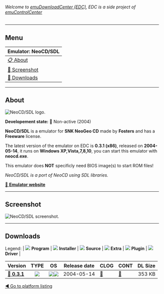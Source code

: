 ###### Welcome to [emuDownloadCenter (EDC)](https://github.com/PhoenixInteractiveNL/emuDownloadCenter/wiki/), EDC is a side project of [emuControlCenter](https://github.com/PhoenixInteractiveNL/emuControlCenter/wiki/)
***
## Menu
| **Emulator: NeoCD/SDL** |
|:---------|
| [:clipboard: About](#about) |
| [:sunrise: Screenshot](#screenshot) |
| [:floppy_disk: Downloads](#downloads) |
***
## About
![](https://github.com/PhoenixInteractiveNL/emuDownloadCenter/wiki/images_emulator/neocdsdl_logo_200.jpg "NeoCD/SDL logo.")

**Developement state:** :red_circle: Non-active (2004)

**NeoCD/SDL** is a emulator for **SNK NeoGeo CD** made by **Fosters** and has a **Freeware** license.

The latest version of the emulator on EDC is **0.3.1 (x86)**, released on **2004-05-14**, it runs on **Windows XP,Vista,7,8,10**, you can start this emulator with **neocd.exe**.

This emulator does **NOT** specificly need BIOS image(s) to start ROM files!

_NeoCD/SDL is a port of NeoCD using SDL libraries._

[:link: **Emulator website**](http://pacifi3d.retrogames.com/neocdsdl/)
***
## Screenshot
![](https://raw.githubusercontent.com/PhoenixInteractiveNL/emuDownloadCenter/master/hooks/neocdsdl/emulator_screen_01.jpg "NeoCD/SDL screenshot.")
***
## Downloads
Legend:
| ![](https://raw.githubusercontent.com/wiki/PhoenixInteractiveNL/emuDownloadCenter/images_misc/icon_program_24.png) **Program** | 
![](https://raw.githubusercontent.com/wiki/PhoenixInteractiveNL/emuDownloadCenter/images_misc/icon_installer_24.png) **Installer** | 
![](https://raw.githubusercontent.com/wiki/PhoenixInteractiveNL/emuDownloadCenter/images_misc/icon_source_code_24.png) **Source** | 
![](https://raw.githubusercontent.com/wiki/PhoenixInteractiveNL/emuDownloadCenter/images_misc/icon_extra_24.png) **Extra** | 
![](https://raw.githubusercontent.com/wiki/PhoenixInteractiveNL/emuDownloadCenter/images_misc/icon_plugin_24.png) **Plugin** | 
![](https://raw.githubusercontent.com/wiki/PhoenixInteractiveNL/emuDownloadCenter/images_misc/icon_driver_24.png) **Driver** | 
 
| Version  | TYPE | OS | Release date  | CLOG | CONT | DL Size  |
|:---------|:----:|:--:|:-------------:|:-----|:-----|---------:|
| [:floppy_disk: **0.3.1**](https://github.com/PhoenixInteractiveNL/edc-repo0003/raw/master/neocdsdl/0.3.1.7z) | ![](https://raw.githubusercontent.com/wiki/PhoenixInteractiveNL/emuDownloadCenter/images_misc/icon_program_24.png) | ![](https://raw.githubusercontent.com/wiki/PhoenixInteractiveNL/emuDownloadCenter/images_misc/logo_windows_24.png)![](https://raw.githubusercontent.com/wiki/PhoenixInteractiveNL/emuDownloadCenter/images_misc/icon_32-bit_24.png) | 2004-05-14 | [:page_facing_up:](https://github.com/PhoenixInteractiveNL/edc-repo0003/blob/master/neocdsdl/0.3.1_changelog.txt) | [:mag_right:](https://github.com/PhoenixInteractiveNL/edc-repo0003/blob/master/neocdsdl/0.3.1_contents.txt) | 353 KB |

[:arrow_backward: Go to platform listing](https://github.com/PhoenixInteractiveNL/emuDownloadCenter/wiki/EDC-Platform-List)
